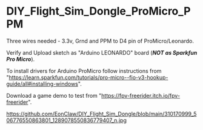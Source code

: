 # DIY_Flight_Sim_Dongle_ProMicro_PPM

Three wires needed - 3.3v, Grnd and PPM to D4 pin of ProMicro/Leonardo.

Verify and Upload sketch as "Arduino LEONARDO" board (***NOT as Sparkfun Pro Micro***).

To install drivers for Arduino ProMicro follow instructions from "https://learn.sparkfun.com/tutorials/pro-micro--fio-v3-hookup-guide/all#installing-windows".

Download a game demo to test from "https://fpv-freerider.itch.io/fpv-freerider".

https://github.com/EonClaw/DIY_Flight_Sim_Dongle/blob/main/310170999_506776550863801_1289078550836779407_n.jpg
